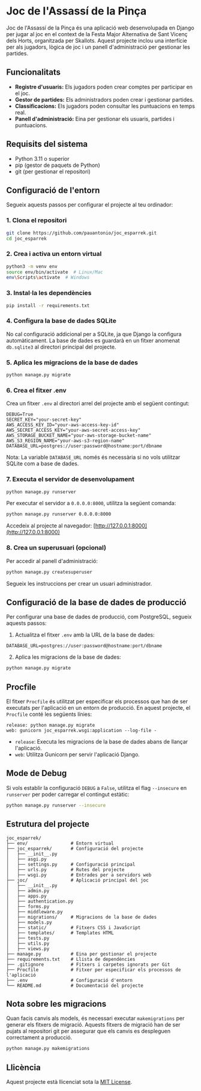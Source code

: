 # Joc de l'Assassí de la Pinça

Joc de l'Assassí de la Pinça és una aplicació web desenvolupada en Django per jugar al joc en el context de la Festa Major Alternativa de Sant Vicenç dels Horts, organitzada per Skallots. Aquest projecte inclou una interfície per als jugadors, lògica de joc i un panell d'administració per gestionar les partides.

## Funcionalitats

- **Registre d'usuaris:** Els jugadors poden crear comptes per participar en el joc.
- **Gestor de partides:** Els administradors poden crear i gestionar partides.
- **Classificacions:** Els jugadors poden consultar les puntuacions en temps real.
- **Panell d'administració:** Eina per gestionar els usuaris, partides i puntuacions.

## Requisits del sistema

- Python 3.11 o superior
- pip (gestor de paquets de Python)
- git (per gestionar el repositori)

## Configuració de l'entorn

Segueix aquests passos per configurar el projecte al teu ordinador:

### 1. Clona el repositori

```bash
git clone https://github.com/pauantonio/joc_esparrek.git
cd joc_esparrek
```

### 2. Crea i activa un entorn virtual

```bash
python3 -m venv env
source env/bin/activate  # Linux/Mac
env\Scripts\activate  # Windows
```

### 3. Instal·la les dependències

```bash
pip install -r requirements.txt
```

### 4. Configura la base de dades SQLite

No cal configuració addicional per a SQLite, ja que Django la configura automàticament. La base de dades es guardarà en un fitxer anomenat `db.sqlite3` al directori principal del projecte.

### 5. Aplica les migracions de la base de dades

```bash
python manage.py migrate
```

### 6. Crea el fitxer .env

Crea un fitxer `.env` al directori arrel del projecte amb el següent contingut:

```
DEBUG=True
SECRET_KEY="your-secret-key"
AWS_ACCESS_KEY_ID="your-aws-access-key-id"
AWS_SECRET_ACCESS_KEY="your-aws-secret-access-key"
AWS_STORAGE_BUCKET_NAME="your-aws-storage-bucket-name"
AWS_S3_REGION_NAME="your-aws-s3-region-name"
DATABASE_URL=postgres://user:password@hostname:port/dbname
```

Nota: La variable `DATABASE_URL` només és necessària si no vols utilitzar SQLite com a base de dades.

### 7. Executa el servidor de desenvolupament

```bash
python manage.py runserver
```

Per executar el servidor a `0.0.0.0:8000`, utilitza la següent comanda:

```sh
python manage.py runserver 0.0.0.0:8000
```

Accedeix al projecte al navegador: [http://127.0.0.1:8000](http://127.0.0.1:8000)

### 8. Crea un superusuari (opcional)

Per accedir al panell d'administració:

```bash
python manage.py createsuperuser
```

Segueix les instruccions per crear un usuari administrador.

## Configuració de la base de dades de producció

Per configurar una base de dades de producció, com PostgreSQL, segueix aquests passos:

1. Actualitza el fitxer `.env` amb la URL de la base de dades:

```
DATABASE_URL=postgres://user:password@hostname:port/dbname
```

2. Aplica les migracions de la base de dades:

```bash
python manage.py migrate
```

## Procfile

El fitxer `Procfile` és utilitzat per especificar els processos que han de ser executats per l'aplicació en un entorn de producció. En aquest projecte, el `Procfile` conté les següents línies:

```
release: python manage.py migrate
web: gunicorn joc_esparrek.wsgi:application --log-file -
```

- `release`: Executa les migracions de la base de dades abans de llançar l'aplicació.
- `web`: Utilitza Gunicorn per servir l'aplicació Django.

## Mode de Debug

Si vols establir la configuració `DEBUG` a `False`, utilitza el flag `--insecure` en `runserver` per poder carregar el contingut estàtic:

```sh
python manage.py runserver --insecure
```

## Estrutura del projecte

```
joc_esparrek/
├── env/                # Entorn virtual
├── joc_esparrek/       # Configuració del projecte
│   ├── __init__.py
│   ├── asgi.py
│   ├── settings.py     # Configuració principal
│   ├── urls.py         # Rutes del projecte
│   ├── wsgi.py         # Entrades per a servidors web
├── joc/                # Aplicació principal del joc
│   ├── __init__.py
│   ├── admin.py
│   ├── apps.py
│   ├── authentication.py
│   ├── forms.py
│   ├── middleware.py
│   ├── migrations/     # Migracions de la base de dades
│   ├── models.py
│   ├── static/         # Fitxers CSS i JavaScript
│   ├── templates/      # Templates HTML
│   ├── tests.py
│   ├── utils.py
│   ├── views.py
├── manage.py           # Eina per gestionar el projecte
├── requirements.txt    # Llista de dependències
├── .gitignore          # Fitxers i carpetes ignorats per Git
├── Procfile            # Fitxer per especificar els processos de l'aplicació
├── .env                # Configuració d'entorn
└── README.md           # Documentació del projecte
```

## Nota sobre les migracions

Quan facis canvis als models, és necessari executar `makemigrations` per generar els fitxers de migració. Aquests fitxers de migració han de ser pujats al repositori git per assegurar que els canvis es despleguen correctament a producció.

```bash
python manage.py makemigrations
```

## Llicència

Aquest projecte està llicenciat sota la [MIT License](LICENSE).

